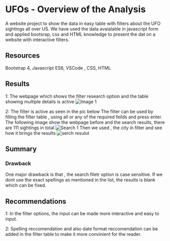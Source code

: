 # UFOs - Overview of the Analysis
A website project to show the data in easy table with filters about the UFO sightings all over US. We have used the data avaialable in javascript form and applied bootsrap, css and HTML knowledge to present the dat on a website with interactive filters. 

## Resources
Bootstrap 4, Javascript ES6, VSCode , CSS, HTML 

## Results
1: The webpage which shows the filter research option and the table showing multiple details is active
![Image 1](https://user-images.githubusercontent.com/93050682/151744125-f361861c-575e-4a95-bf0d-70ec41c0f1d9.PNG)


2: The filter is active as seen in the pic below
The filter can be used by filling the filter table , using all or any of the required feilds and press enter.
The following image show the webpage before and the search results, there are 111 sightings in total
![Search 1](https://user-images.githubusercontent.com/93050682/151743288-46dd8e02-7b61-40a3-afa2-2176fec81323.PNG)
Then we used , the city in filter and see how it brings the results
![serch resulut](https://user-images.githubusercontent.com/93050682/151743377-c2277cef-3a9c-4f69-827b-fff508f773c8.PNG)


## Summary
### Drawback
One major drawback is that , the search filetr option is case sensitive. If we dont use the exact spellings as mentioned in the list, the results is blank which can be fixed. 

## Recommendations
1: In the filter options, the input can be made more interactive and easy to input.

2: Spelling reccomendation and also date format reccomendation can be added in the filter table to make it more convinient for the reader. 
